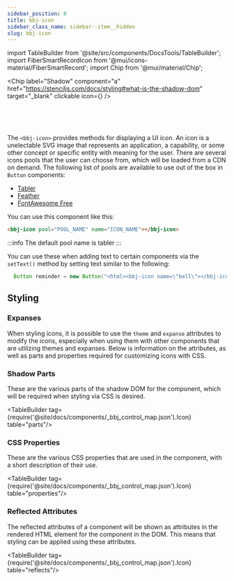```yaml
---
sidebar_position: 0
title: bbj-icon
sidebar_class_name: sidebar--item__hidden
slug: bbj-icon
---
```


import TableBuilder from '@site/src/components/DocsTools/TableBuilder';
import FiberSmartRecordIcon from '@mui/icons-material/FiberSmartRecord';
import Chip from '@mui/material/Chip';

<Chip  label="Shadow" component="a" href="https://stenciljs.com/docs/styling#what-is-the-shadow-dom" target="_blank" clickable icon={<FiberSmartRecordIcon />} />

<br />
<br />
<br />

The `<bbj-icon>` provides methods for displaying a UI icon. An icon is a unelectable SVG image that represents an application, a capability, or some other concept or specific entity with meaning for the user. There are several icons pools that the user can choose from, which will be loaded from a CDN on demand. The following list of pools are available to use out of the box in `Button` components:

- [Tabler](https://tabler-icons.io/)
- [Feather](https://feathericons.com/)
- [FontAwesome Free](https://fontawesome.com/)

You can use this component like this:

```html
<bbj-icon pool="POOL_NAME" name="ICON_NAME"></bbj-icon>
```

:::info
The default pool name is tabler
:::

You can use these when adding text to certain components via the `setText()` method by setting text similar to the following:

```java
  Button reminder = new Button("<html><bbj-icon name=\"bell\"></bbj-icon> Icon Left</html>");
```

## Styling

### Expanses
When styling icons, it is possible to use the `theme` and `expanse` attributes to modify the icons, especially when using them with other components that are utilizing themes and expanses. Below is information on the attributes, as well as parts and properties required for customizing icons with CSS.

### Shadow Parts

These are the various parts of the shadow DOM for the component, which will be required when styling via CSS is desired.

<TableBuilder tag={require('@site/docs/components/_bbj_control_map.json').Icon} table="parts"/>

### CSS Properties

These are the various CSS properties that are used in the component, with a short description of their use.


<TableBuilder tag={require('@site/docs/components/_bbj_control_map.json').Icon} table="properties"/>

### Reflected Attributes

The reflected attributes of a component will be shown as attributes in the rendered HTML element for the component in the DOM. This means that styling can be applied using these attributes.


<TableBuilder tag={require('@site/docs/components/_bbj_control_map.json').Icon} table="reflects"/>